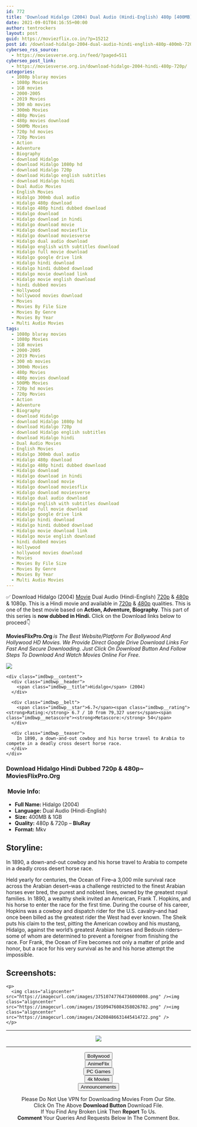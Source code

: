 ```yaml
---
id: 772
title: 'Download Hidalgo (2004) Dual Audio (Hindi-English) 480p [400MB] || 720p [1GB]'
date: 2021-09-01T04:16:55+00:00
author: tentrockers
layout: post
guid: https://moviezflix.co.in/?p=15212
post id: /download-hidalgo-2004-dual-audio-hindi-english-480p-400mb-720p-1gb/
cyberseo_rss_source:
  - https://moviesverse.org.in/feed/?paged=511
cyberseo_post_link:
  - https://moviesverse.org.in/download-hidalgo-2004-hindi-480p-720p/
categories:
  - 1080p bluray movies
  - 1080p Movies
  - 1GB movies
  - 2000-2005
  - 2019 Movies
  - 300 mb movies
  - 300mb Movies
  - 480p Movies
  - 480p movies download
  - 500Mb Movies
  - 720p hd movies
  - 720p Movies
  - Action
  - Adventure
  - Biography
  - download Hidalgo
  - download Hidalgo 1080p hd
  - download Hidalgo 720p
  - download Hidalgo english subtitles
  - download Hidalgo hindi
  - Dual Audio Movies
  - English Movies
  - Hidalgo 300mb dual audio
  - Hidalgo 480p download
  - Hidalgo 480p hindi dubbed download
  - Hidalgo download
  - Hidalgo download in hindi
  - Hidalgo download movie
  - Hidalgo download moviesflix
  - Hidalgo download moviesverse
  - Hidalgo dual audio download
  - Hidalgo english with subtitles download
  - Hidalgo full movie download
  - Hidalgo google drive link
  - Hidalgo hindi download
  - Hidalgo hindi dubbed download
  - Hidalgo movie download link
  - Hidalgo movie english download
  - hindi dubbed movies
  - Hollywood
  - hollywood movies download
  - Movies
  - Movies By File Size
  - Movies By Genre
  - Movies By Year
  - Multi Audio Movies
tags:
  - 1080p bluray movies
  - 1080p Movies
  - 1GB movies
  - 2000-2005
  - 2019 Movies
  - 300 mb movies
  - 300mb Movies
  - 480p Movies
  - 480p movies download
  - 500Mb Movies
  - 720p hd movies
  - 720p Movies
  - Action
  - Adventure
  - Biography
  - download Hidalgo
  - download Hidalgo 1080p hd
  - download Hidalgo 720p
  - download Hidalgo english subtitles
  - download Hidalgo hindi
  - Dual Audio Movies
  - English Movies
  - Hidalgo 300mb dual audio
  - Hidalgo 480p download
  - Hidalgo 480p hindi dubbed download
  - Hidalgo download
  - Hidalgo download in hindi
  - Hidalgo download movie
  - Hidalgo download moviesflix
  - Hidalgo download moviesverse
  - Hidalgo dual audio download
  - Hidalgo english with subtitles download
  - Hidalgo full movie download
  - Hidalgo google drive link
  - Hidalgo hindi download
  - Hidalgo hindi dubbed download
  - Hidalgo movie download link
  - Hidalgo movie english download
  - hindi dubbed movies
  - Hollywood
  - hollywood movies download
  - Movies
  - Movies By File Size
  - Movies By Genre
  - Movies By Year
  - Multi Audio Movies
---
```

<div class="thecontent clearfix">
  <p>
    ✅ Download Hidalgo (2004) <a href="https://moviesverse.org.in/category/movies/" data-wpel-link="internal">Movie</a> Dual Audio (Hindi-English) <a href="https://moviesverse.org.in/720p-movies/" data-wpel-link="internal">720p</a>&nbsp;&&nbsp;<a href="https://moviesverse.org.in/480p-movies/" data-wpel-link="internal">480p</a> & 1080p. This is a Hindi movie and available in <a href="https://moviesverse.org.in/720p-movies/" data-wpel-link="internal">720p</a>&nbsp;&&nbsp;<a href="https://moviesverse.org.in/480p-movies/" data-wpel-link="internal">480p</a> qualities. This is one of the best movie based on <strong>Action, Adventure, Biography</strong>. This part of this series is <strong>now dubbed in <span>Hindi.&nbsp;</span></strong><span>Click on the Download links below to proceed👇</span>
  </p>
  
  <p>
    <strong><span>MoviesFlixPro.Org&nbsp;</span></strong><em>is The Best Website/Platform For Bollywood And Hollywood HD Movies. We Provide Direct Google Drive Download Links For Fast And Secure Downloading. Just Click On Download Button And Follow Steps To&nbsp;Download And Watch Movies Online For Free.</em>
  </p>
  
  <div class="imdbwp imdbwp--movie dark">
    <div class="imdbwp__thumb">
      <a class="imdbwp__link" target="_blank" title="Hidalgo" href="https://www.imdb.com/title/tt0317648/" rel="nofollow external noopener noreferrer" data-wpel-link="external"><img class="imdbwp__img" src="https://m.media-amazon.com/images/M/MV5BMTgyNjg5MjcxMl5BMl5BanBnXkFtZTcwNDQxMzQyMQ@@._V1_SX300.jpg" /></a>
    </div>
    
    <div class="imdbwp__content">
      <div class="imdbwp__header">
        <span class="imdbwp__title">Hidalgo</span> (2004)
      </div>
      
      <div class="imdbwp__belt">
        <span class="imdbwp__star">6.7</span><span class="imdbwp__rating"><strong>Rating:</strong> 6.7 / 10 from 79,327 users</span><span class="imdbwp__metascore"><strong>Metascore:</strong> 54</span>
      </div>
      
      <div class="imdbwp__teaser">
        In 1890, a down-and-out cowboy and his horse travel to Arabia to compete in a deadly cross desert horse race.
      </div>
    </div>
  </div>
  
  <h3>
    <span>Download Hidalgo Hindi Dubbed 720p & 480p~ MoviesFlixPro.Org</span>
  </h3>
  
  <h3>
    <span>&nbsp;Movie Info:&nbsp;</span>
  </h3>
  
  <ul>
    <li>
      <strong>Full Name: </strong>Hidalgo (2004)
    </li>
    <li>
      <strong>Language:</strong> Dual Audio (Hindi-English)
    </li>
    <li>
      <strong>Size:</strong> 400MB & 1GB
    </li>
    <li>
      <strong>Quality:</strong> 480p & 720p – <span><strong>BluRay</strong></span>
    </li>
    <li>
      <strong>Format:</strong>&nbsp;Mkv
    </li>
  </ul>
  
  <h2>
    <span>Storyline:</span>
  </h2>
  
  <p>
    In 1890, a down-and-out cowboy and his horse travel to Arabia to compete in a deadly cross desert horse race.
  </p>
  
  <div>
    Held yearly for centuries, the Ocean of Fire–a 3,000 mile survival race across the Arabian desert–was a challenge restricted to the finest Arabian horses ever bred, the purest and noblest lines, owned by the greatest royal families. In 1890, a wealthy sheik invited an American, Frank T. Hopkins, and his horse to enter the race for the first time. During the course of his career, Hopkins was a cowboy and dispatch rider for the U.S. cavalry–and had once been billed as the greatest rider the West had ever known. The Sheik puts his claim to the test, pitting the American cowboy and his mustang, Hidalgo, against the world’s greatest Arabian horses and Bedouin riders–some of whom are determined to prevent a foreigner from finishing the race. For Frank, the Ocean of Fire becomes not only a matter of pride and honor, but a race for his very survival as he and his horse attempt the impossible.
  </div>
  
  <div class="summary_text">
    <h2>
      <span>Screenshots:</span>
    </h2>
    
    <p>
      <img class="aligncenter" src="https://imagecurl.com/images/37510747764736000008.png" /><img class="aligncenter" src="https://imagecurl.com/images/19109476084358026702.png" /><img class="aligncenter" src="https://imagecurl.com/images/24208486631445414722.png" />
    </p>
  </div>
</div>

<center>
  </p> 
  
  <hr />
  
  <p>
    <a href="http://gdrivepro.xyz/join.php" data-wpel-link="external" target="_blank" rel="nofollow external noopener noreferrer"><img src="https://i.imgur.com/FhMdWdW.png" /></a>
  </p>
  
  <hr />
  
  <p>
    <a href="https://dogemovies.xyz" target="_blank" data-wpel-link="external" rel="nofollow external noopener noreferrer"><button class="button button5">Bollywood</button></a><br /> <a href="https://animeflix.in" target="_blank" data-wpel-link="external" rel="nofollow external noopener noreferrer"><button class="button button5">AnimeFlix</button></a><br /> <a href="https://gamesflix.net/" target="_blank" data-wpel-link="external" rel="nofollow external noopener noreferrer"><button class="button button5">PC Games</button></a><br /> <a href="https://uhdmovies.in" target="_blank" data-wpel-link="external" rel="nofollow external noopener noreferrer"><button class="button button5">4k Movies</button></a><br /> <a href="https://moviesverse.org.in/announcements/" target="_blank" data-wpel-link="internal" rel="noopener"><button class="button button5">Announcements</button></a>
  </p>
  
  <div class="alert alert-danger">
    Please Do Not Use VPN for Downloading Movies From Our Site.
  </div>
  
  <div class="alert alert-success">
    Click On The Above <strong>Download Button</strong> Download File.
  </div>
  
  <div class="alert alert-warning">
    If You Find Any Broken Link Then <strong>Report</strong> To Us.
  </div>
  
  <div class="alert alert-info">
    <strong>Comment</strong> Your Queries And Requests Below In The Comment Box.
  </div>
  
  <p>
    </center>
  </p>
